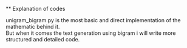 ** Explanation of codes

unigram_bigram.py is the most basic and direct implementation of the mathematic behind it.\
But when it comes the text generation using bigram i will write more structured and detailed code.
